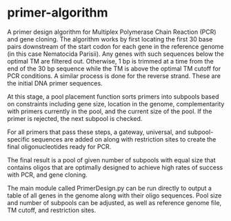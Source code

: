 # primer-algorithm
A primer design algorithm for Multiplex Polymerase Chain Reaction (PCR) and gene cloning. The algorithm works by first locating the first 30 base pairs downstream of the start codon for each gene in the reference genome (in this case Nematocida Parisii). Any genes with such sequences below the optimal TM are filtered out. Otherwise, 1 bp is trimmed at a time from the end of the 30 bp sequence while the TM is above the optimal TM cutoff for PCR conditions. A similar process is done for the reverse strand. These are the initial DNA primer sequences. 

At this stage, a pool placement function sorts primers into subpools based on constraints including gene size, location in the genome, complementarity with primers currently in the pool, and the current size of the pool. If the primer is rejected, the next subpool is checked.

For all primers that pass these steps, a gateway, universal, and subpool-specific sequences are added on along with restriction sites to create the final oligonucleotides ready for PCR.

The final result is a pool of given number of subpools with equal size that contains oligos that are optimally designed to achieve high rates of success with PCR, and gene cloning.

The main module called PrimerDesign.py can be run directly to output a table of all genes in the genome along with their oligo sequences. Pool size and number of subpools can be adjusted, as well as reference genome file, TM cutoff, and restriction sites.
